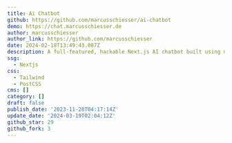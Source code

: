 ```yaml
---
title: Ai Chatbot
github: https://github.com/marcusschiesser/ai-chatbot
demo: https://chat.marcusschiesser.de
author: marcusschiesser
author_link: https://github.com/marcusschiesser
date: 2024-02-18T13:49:43.087Z
description: A full-featured, hackable Next.js AI chatbot built using my chat UI components
ssg:
  - Nextjs
css:
  - Tailwind
  - PostCSS
cms: []
category: []
draft: false
publish_date: '2023-11-28T04:17:14Z'
update_date: '2024-03-19T02:04:12Z'
github_star: 29
github_fork: 3
---
```


